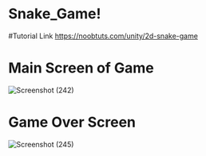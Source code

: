 # Snake_Game!

#Tutorial Link
https://noobtuts.com/unity/2d-snake-game

# Main Screen of Game
![Screenshot (242)](https://user-images.githubusercontent.com/92621125/177252684-813e0f6b-db80-4cc5-8402-87f89c520a64.png)


# Game Over Screen
![Screenshot (245)](https://user-images.githubusercontent.com/92621125/177252614-1d0ecfc3-3cbe-46f5-a2e0-b281fcd47c8d.png)
